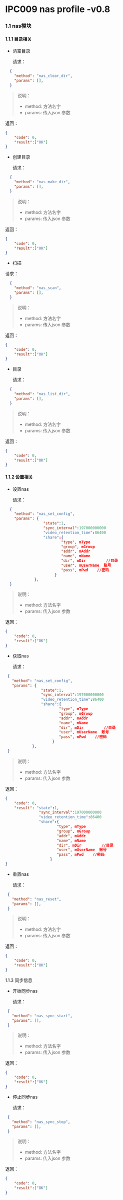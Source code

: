 # IPC009 nas profile -v0.8
 

### 1.1 nas模块 

#### 1.1.1 目录相关 

- 清空目录 

  请求：

```json
  {
    "method": "nas_clear_dir",
	"params": [],
  }
  ```
 
  > 说明：
  > 
  > - method:  方法名字
  > - params: 传入json 参数


  返回：

  ```json
  {
      "code": 0,
      "result":["OK"]
  }
  ```

- 创建目录


  请求：

```json
  {
    "method": "nas_make_dir",
	"params": [],
  }
  ```
 
  > 说明：
  > 
  > - method:  方法名字
  > - params: 传入json 参数


  返回：

  ```json
  {
      "code": 0,
      "result":["OK"]
  }
  ```

 - 扫描
 
  请求：

```json
  {
    "method": "nas_scan",
	"params": [],
  }
  ```
 
  > 说明：
  > 
  > - method:  方法名字
  > - params: 传入json 参数


  返回：

  ```json
  {
      "code": 0,
      "result":["OK"]
  }
  ```
 
- 目录
 
  请求：

```json
  {
    "method": "nas_list_dir",
	"params": [],
  }
  ```
 
  > 说明：
  > 
  > - method:  方法名字
  > - params: 传入json 参数


  返回：

  ```json
  {
      "code": 0,
      "result":["OK"]
  }
  ```

#### 1.1.2 设置相关

- 设置nas
 
  请求：

```json
  {
    "method": "nas_set_config",
	"params": {
                 "state":1,
                 "sync_interval":197000000000
                 "video_retention_time":86400
                 "share":{
                         "type", mType
                         "group", mGroup
                         "addr", mAddr
                         "name", mName
                         "dir", mDir         //目录
                         "user", mUserName  账号
                         "pass", mPwd    //密码
                      }
             },
  }
  ```
 
  > 说明：
  > 
  > - method:  方法名字
  > - params: 传入json 参数


  返回：

  ```json
  {
      "code": 0,
      "result":["OK"]
  }
  ```
- 获取nas
 
  请求：

 ```json
  {
    "method": "nas_set_config",
	"params": {
                 "state":1,
                 "sync_interval":197000000000
                 "video_retention_time":86400
                 "share":{
                         "type", mType
                         "group", mGroup
                         "addr", mAddr
                         "name", mName
                         "dir", mDir         //目录
                         "user", mUserName  账号
                         "pass", mPwd    //密码
                      }
             },
  }
  ```
 
  > 说明：
  > 
  > - method:  方法名字
  > - params: 传入json 参数


  返回：

  ```json
  {
      "code": 0,
      "result": "state":1,
                 "sync_interval":197000000000
                 "video_retention_time":86400
                 "share":{
                         "type", mType
                         "group", mGroup
                         "addr", mAddr
                         "name", mName
                         "dir", mDir         //目录
                         "user", mUserName  账号
                         "pass", mPwd    //密码
                      }
  }
  ```


- 重置nas
 
  请求：

 ```json
  {
    "method": "nas_reset",
	"params": [],
  }
  ```
 
  > 说明：
  > 
  > - method:  方法名字
  > - params: 传入json 参数


  返回：

  ```json
  {
      "code": 0,
      "result":["OK"]
  }
  ```


1.1.3 同步信息

- 开始同步nas
 
  请求：

 ```json
  {
    "method": "nas_sync_start",
	"params": [],
  }
  ```
 
  > 说明：
  > 
  > - method:  方法名字
  > - params: 传入json 参数


  返回：

  ```json
  {
      "code": 0,
      "result":["OK"]
  }
  ```

- 停止同步nas
 
  请求：

 ```json
  {
    "method": "nas_sync_stop",
	"params": [],
  }
  ```
 
  > 说明：
  > 
  > - method:  方法名字
  > - params: 传入json 参数


  返回：

  ```json
  {
      "code": 0,
      "result":["OK"]
  }
  ```